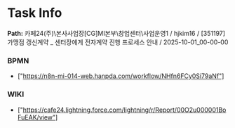 # Task Info

**Path:** 카페24(주)\본사사업장\[CG]MI본부\창업센터\사업운영1 / hjkim16 / [351197] 가맹점 갱신계약 _ 센터장에게 전자계약 진행 프로세스 안내 / 2025-10-01_00-00-00

### BPMN
- ["https://n8n-mi-014-web.hanpda.com/workflow/NHfn6FCy0Si79aNf"]

### WIKI
- ["https://cafe24.lightning.force.com/lightning/r/Report/00O2u000001BoFuEAK/view"]

